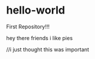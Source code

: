 # hello-world
First Repository!!!



hey there friends i like pies

//i just thought this was important
